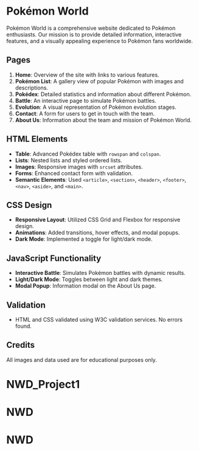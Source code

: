 # Pokémon World

Pokémon World is a comprehensive website dedicated to Pokémon enthusiasts. Our mission is to provide detailed information, interactive features, and a visually appealing experience to Pokémon fans worldwide.

## Pages
1. **Home**: Overview of the site with links to various features.
2. **Pokémon List**: A gallery view of popular Pokémon with images and descriptions.
3. **Pokédex**: Detailed statistics and information about different Pokémon.
4. **Battle**: An interactive page to simulate Pokémon battles.
5. **Evolution**: A visual representation of Pokémon evolution stages.
6. **Contact**: A form for users to get in touch with the team.
7. **About Us**: Information about the team and mission of Pokémon World.

## HTML Elements
- **Table**: Advanced Pokédex table with `rowspan` and `colspan`.
- **Lists**: Nested lists and styled ordered lists.
- **Images**: Responsive images with `srcset` attributes.
- **Forms**: Enhanced contact form with validation.
- **Semantic Elements**: Used `<article>`, `<section>`, `<header>`, `<footer>`, `<nav>`, `<aside>`, and `<main>`.

## CSS Design
- **Responsive Layout**: Utilized CSS Grid and Flexbox for responsive design.
- **Animations**: Added transitions, hover effects, and modal popups.
- **Dark Mode**: Implemented a toggle for light/dark mode.

## JavaScript Functionality
- **Interactive Battle**: Simulates Pokémon battles with dynamic results.
- **Light/Dark Mode**: Toggles between light and dark themes.
- **Modal Popup**: Information modal on the About Us page.

## Validation
- HTML and CSS validated using W3C validation services. No errors found.

## Credits
All images and data used are for educational purposes only.
# NWD_Project1
# NWD
# NWD
